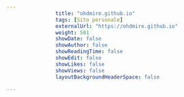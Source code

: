 ```yaml
---
                title: "ohdmire.github.io"
                tags: [Sito personale]
                externalUrl: "https://ohdmire.github.io"
                weight: 501
                showDate: false
                showAuthor: false
                showReadingTime: false
                showEdit: false
                showLikes: false
                showViews: false
                layoutBackgroundHeaderSpace: false
                
---
```


